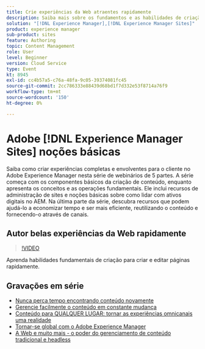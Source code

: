 ```yaml
---
title: Crie experiências da Web atraentes rapidamente
description: Saiba mais sobre os fundamentos e as habilidades de criação para criar e editar páginas rapidamente.
solution: "[!DNL Experience Manager],[!DNL Experience Manager Sites]"
product: experience manager
sub-product: sites
feature: Authoring
topic: Content Management
role: User
level: Beginner
version: Cloud Service
type: Event
kt: 8945
exl-id: cc4b57a5-c76a-48fa-9c05-39374081fc45
source-git-commit: 2cc786333e88439d68bd1f7d332e53f8714a76f9
workflow-type: tm+mt
source-wordcount: '150'
ht-degree: 0%

---
```


# Adobe [!DNL Experience Manager Sites] noções básicas

Saiba como criar experiências completas e envolventes para o cliente no Adobe Experience Manager nesta série de webinários de 5 partes. A série começa com os componentes básicos da criação de conteúdo, enquanto apresenta os conceitos e as operações fundamentais. Ele inclui recursos de administração de sites e noções básicas sobre como lidar com ativos digitais no AEM. Na última parte da série, descubra recursos que podem ajudá-lo a economizar tempo e ser mais eficiente, reutilizando o conteúdo e fornecendo-o através de canais.

## Autor belas experiências da Web rapidamente

>[!VIDEO](https://video.tv.adobe.com/v/337014/?quality=12&learn=on&hidetitle=true)

Aprenda habilidades fundamentais de criação para criar e editar páginas rapidamente.

## Gravações em série

* [Nunca perca tempo encontrando conteúdo novamente](media-library-administration.md)
* [Gerencie facilmente o conteúdo em constante mudança](collaboration-tools.md)
* [Conteúdo para QUALQUER LUGAR: tornar as experiências omnicanais uma realidade](omnichannel-experiences.md)
* [Tornar-se global com o Adobe Experience Manager](multi-site-management-web-translation.md)
* [A Web e muito mais - o poder do gerenciamento de conteúdo tradicional e headless](traditional-headless-content-management.md)
